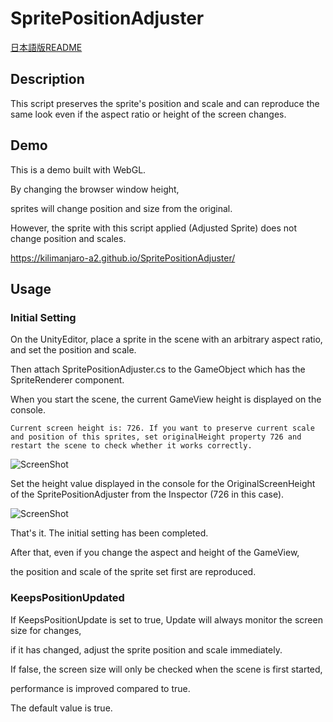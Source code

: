 # SpritePositionAdjuster

[日本語版README](https://github.com/Kilimanjaro-a2/SpritePositionAdjuster/blob/master/README.ja.md)

## Description

This script preserves the sprite's position and scale and can reproduce the same look even if the aspect ratio or height of the screen changes.

## Demo

This is a demo built with WebGL.

By changing the browser window height,

sprites will change position and size from the original.

However, the sprite with this script applied (Adjusted Sprite) does not change position and scales.

https://kilimanjaro-a2.github.io/SpritePositionAdjuster/


## Usage

### Initial Setting

On the UnityEditor, place a sprite in the scene with an arbitrary aspect ratio, and set the position and scale.

Then attach SpritePositionAdjuster.cs to the GameObject which has the SpriteRenderer component.

When you start the scene, the current GameView height is displayed on the console.

```
Current screen height is: 726. If you want to preserve current scale and position of this sprites, set originalHeight property 726 and restart the scene to check whether it works correctly.
```
![ScreenShot](https://user-images.githubusercontent.com/30808673/69491436-88426980-0ed8-11ea-8196-2ed46d034a6f.PNG)

Set the height value displayed in the console for the OriginalScreenHeight of the SpritePositionAdjuster from the Inspector (726 in this case).

![ScreenShot](https://user-images.githubusercontent.com/30808673/69491512-a5c40300-0ed9-11ea-859c-d480e1e503e8.PNG)

That's it. The initial setting has been completed.

After that, even if you change the aspect and height of the GameView,

the position and scale of the sprite set first are reproduced.

### KeepsPositionUpdated

If KeepsPositionUpdate is set to true, Update will always monitor the screen size for changes,

if it has changed, adjust the sprite position and scale immediately.

If false, the screen size will only be checked when the scene is first started,

performance is improved compared to true.

The default value is true.